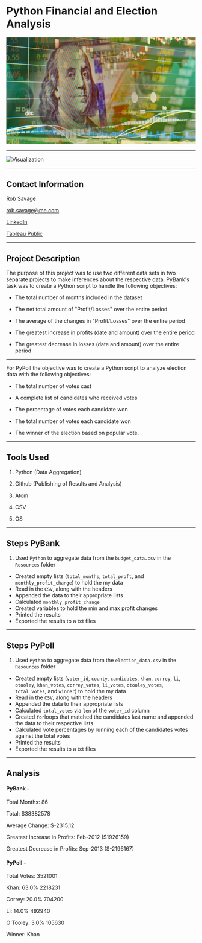 # Python Financial and Election Analysis 

![Revenue](Images/revenue-per-lead.png)

---

![Visualization](Images/python-gif.gif "Code Walkthrough")

---

## Contact Information

Rob Savage 

rob.savage@me.com

[LinkedIn](https://www.linkedin.com/in/robsavage/)


[Tableau Public](https://public.tableau.com/profile/rob.savage)

---

## Project Description

The purpose of this project was to use two different data sets in two separate projects to make inferences about the respective data. PyBank's task was to create a Python script to handle the following objectives:

  - The total number of months included in the dataset


  - The net total amount of "Profit/Losses" over the entire period


  - The average of the changes in "Profit/Losses" over the entire period


  - The greatest increase in profits (date and amount) over the entire period


  - The greatest decrease in losses (date and amount) over the entire period

---

For PyPoll the objective was to create a Python script to analyze election data with the following objectives:

  - The total number of votes cast


  - A complete list of candidates who received votes


  - The percentage of votes each candidate won


  - The total number of votes each candidate won


  - The winner of the election based on popular vote.

---

## Tools Used

1. Python (Data Aggregation)

2. Github (Publishing of Results and Analysis)

3. Atom

4. CSV

5. OS

---

## Steps PyBank

1. Used `Python` to aggregate data from the `budget_data.csv` in the `Resources` folder

 - Created empty lists (`total_months`, `total_proft`, and `monthly_profit_change`) to hold the my data 
 - Read in the `CSV`, along with the headers
 - Appended the data to their appropriate lists
 - Calculated `monthly_profit_change`
 - Created variables to hold the min and max profit changes
 - Printed the results
 - Exported the results to a txt files

---

## Steps PyPoll

1. Used `Python` to aggregate data from the `election_data.csv` in the `Resources` folder

 - Created empty lists (`voter_id`, `county`, `candidates`, `khan`, `correy`, `li`, `otooley`, `khan_votes`, `correy_votes`, `li_votes`, `otooley_votes`, `total_votes`, and `winner`) to hold the my data 
 - Read in the `CSV`, along with the headers
 - Appended the data to their appropriate lists
 - Calculated `total_votes` via `len` of the `voter_id` column
 - Created `for`loops that matched the candidates last name and appended the data to their respective lists
 - Calculated vote percentages by running each of the candidates votes against the total votes
 - Printed the results
 - Exported the results to a txt files

---

## Analysis

#### PyBank - 

Total Months: 86

Total: $38382578

Average Change: $-2315.12

Greatest Increase in Profits: Feb-2012 ($1926159)

Greatest Decrease in Profits: Sep-2013 ($-2196167)


#### PyPoll - 

Total Votes: 3521001

Khan: 63.0% 2218231

Correy: 20.0% 704200

Li: 14.0% 492940

O'Tooley: 3.0% 105630

Winner: Khan

